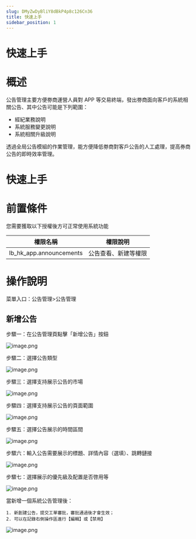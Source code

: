 ```yaml
---
slug: DMyZwDyBliY8dBkP4p8c126Cn36
title: 快速上手
sidebar_position: 1
---
```



# 快速上手


# 概述


公告管理主要方便劵商運營人員對 APP 等交易終端，發出劵商面向客戶的系統相關公告、其中公告可能是下列範圍：

- 經紀業務說明
- 系統服務變更說明
- 系統相關升級說明

透過全局公告模組的作業管理，能方便降低劵商對客戶公告的人工處理，提高券商公告的即時效率管理。


# 快速上手


# 前置條件


您需要獲取以下授權後方可正常使用系統功能


| 權限名稱                    | 權限說明       |
| ----------------------- | ---------- |
| lb_hk_app.announcements | 公告查看、新建等權限 |


# 操作說明


菜單入口：公告管理>公告管理


## 新增公告


步驟一：在公告管理頁點擊「新增公告」按鈕


![image.png](/assets/e5a80ecc3f1c4520e960d86e24e92097.png)


步驟二：選擇公告類型


![image.png](/assets/2171a1f702bf4e0b73ec09585cf9051a.png)


步驟三：選擇支持展示公告的市場


![image.png](/assets/d991d0844f25e0102f9bb19929d2b487.png)


步驟四：選擇支持展示公告的頁面範圍


![image.png](/assets/f5237b4160c25278864bd8b35d6f2786.png)


步驟五：選擇公告展示的時間區間


![image.png](/assets/112e243ed008c8037d682887bd4d6dd1.png)


步驟六：輸入公告需要展示的標題、詳情內容（選填）、跳轉鏈接


![image.png](/assets/fe28b4fcebaebc72c0c92f654d3af228.png)


步驟七：選擇展示的優先級及配置是否啓用等


![image.png](/assets/3f961cc484c1f710b1ba792be6e6e38a.png)


當新增一個系統公告管理後：

    1. 新創建公告，提交工單審批，審批通過後才會生效；
    2. 可以在記錄右側操作區進行【編輯】或【禁用】

![image.png](/assets/a536de628318e98ba8c56c3dba6f652c.png)

